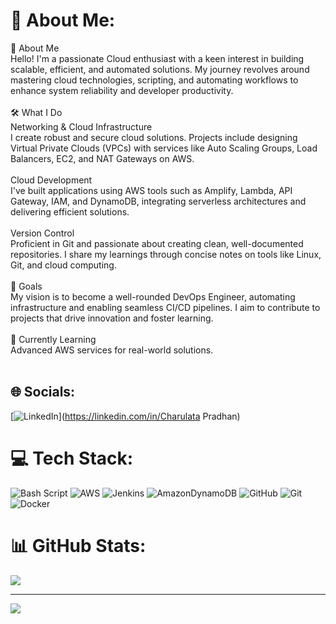 # 💫 About Me:
👋 About Me<br>Hello! I'm a passionate Cloud enthusiast with a keen interest in building scalable, efficient, and automated solutions. My journey revolves around mastering cloud technologies, scripting, and automating workflows to enhance system reliability and developer productivity.<br><br>🛠 What I Do<br>Networking & Cloud Infrastructure<br>I create robust and secure cloud solutions. Projects include designing Virtual Private Clouds (VPCs) with services like Auto Scaling Groups, Load Balancers, EC2, and NAT Gateways on AWS.<br><br>Cloud Development<br>I've built applications using AWS tools such as Amplify, Lambda, API Gateway, IAM, and DynamoDB, integrating serverless architectures and delivering efficient solutions.<br><br>Version Control<br>Proficient in Git and passionate about creating clean, well-documented repositories. I share my learnings through concise notes on tools like Linux, Git, and cloud computing.<br><br>🚀 Goals<br>My vision is to become a well-rounded DevOps Engineer, automating infrastructure and enabling seamless CI/CD pipelines. I aim to contribute to projects that drive innovation and foster learning.<br><br>🌱 Currently Learning<br>Advanced AWS services for real-world solutions.<br><br>


## 🌐 Socials:
[![LinkedIn](https://img.shields.io/badge/LinkedIn-%230077B5.svg?logo=linkedin&logoColor=white)](https://linkedin.com/in/Charulata Pradhan) 

# 💻 Tech Stack:
![Bash Script](https://img.shields.io/badge/bash_script-%23121011.svg?style=for-the-badge&logo=gnu-bash&logoColor=white) ![AWS](https://img.shields.io/badge/AWS-%23FF9900.svg?style=for-the-badge&logo=amazon-aws&logoColor=white) ![Jenkins](https://img.shields.io/badge/jenkins-%232C5263.svg?style=for-the-badge&logo=jenkins&logoColor=white) ![AmazonDynamoDB](https://img.shields.io/badge/Amazon%20DynamoDB-4053D6?style=for-the-badge&logo=Amazon%20DynamoDB&logoColor=white) ![GitHub](https://img.shields.io/badge/github-%23121011.svg?style=for-the-badge&logo=github&logoColor=white) ![Git](https://img.shields.io/badge/git-%23F05033.svg?style=for-the-badge&logo=git&logoColor=white) ![Docker](https://img.shields.io/badge/docker-%230db7ed.svg?style=for-the-badge&logo=docker&logoColor=white)
# 📊 GitHub Stats:

![](https://github-readme-stats.vercel.app/api/top-langs/?username=charulata-pradhan&theme=dark&hide_border=false&include_all_commits=false&count_private=false&layout=compact)

---
[![](https://visitcount.itsvg.in/api?id=charulata-pradhan&icon=0&color=0)](https://visitcount.itsvg.in)

<!-- Proudly created with GPRM ( https://gprm.itsvg.in ) -->

<!---
charulata-pradhan/charulata-pradhan is a ✨ special ✨ repository because its `README.md` (this file) appears on your GitHub profile.
You can click the Preview link to take a look at your changes.
--->
